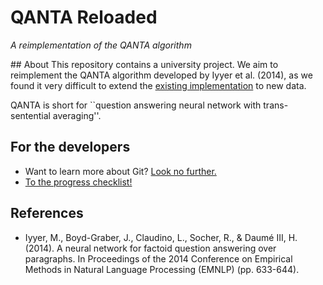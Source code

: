 # QANTA Reloaded
*A reimplementation of the QANTA algorithm*

## About
This repository contains a university project. We aim to reimplement the QANTA algorithm developed by Iyyer et al. (2014), as we found it very difficult to extend the [existing implementation](https://www.cs.umd.edu/~miyyer/qblearn/) to new data.

QANTA is short for ``question answering neural network with trans-sentential averaging''.

## For the developers
- Want to learn more about Git? [Look no further.](https://git-scm.com/book/en/v2/Getting-Started-Git-Basics)
- [To the progress checklist!](development_notes.md)

## References
- Iyyer, M., Boyd-Graber, J., Claudino, L., Socher, R., & Daumé III, H. (2014). A neural network for factoid question answering over paragraphs. In Proceedings of the 2014 Conference on Empirical Methods in Natural Language Processing (EMNLP) (pp. 633-644).

